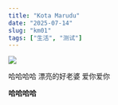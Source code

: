 ```yaml
---
title: "Kota Marudu"
date: "2025-07-14"
slug: "km01"
tags: ["生活", "测试"]
---
```

![](https://prod-files-secure.s3.us-west-2.amazonaws.com/112d0858-5090-4d34-a606-b75eb8d65fd2/c7b45876-473c-4fb6-85d3-cb84a84bfc51/1000201235.jpg?X-Amz-Algorithm=AWS4-HMAC-SHA256&X-Amz-Content-Sha256=UNSIGNED-PAYLOAD&X-Amz-Credential=ASIAZI2LB4667NQKULMO%2F20250724%2Fus-west-2%2Fs3%2Faws4_request&X-Amz-Date=20250724T221049Z&X-Amz-Expires=3600&X-Amz-Security-Token=IQoJb3JpZ2luX2VjEA0aCXVzLXdlc3QtMiJIMEYCIQC0hzZ%2Bx3IqmO30orbWxsXEtUFDyouYgX%2FCk47JeRgjpAIhALu8YYQ2661ovaNAkw0TcOQ8FGTyMePkBFYcPAdUoQ3OKv8DCDYQABoMNjM3NDIzMTgzODA1IgzyDk8GBhPT%2BsVilD0q3AOCLSJX%2F1Af%2Fg%2B8Pn60uA15xUcFg2Zj%2BTgEbic9JrAHKL%2FAUiU0PREdxFkIwpERDo8cDrldWJhs%2BtdHGmOnlB5m0N2ZWn8sho%2FN3rep4EU8MfGSJJPbZk0wmW%2FUxzv6nMpGVttwsTyA%2F0Tb6uy1aFNno9rhaPi9YpgxVXOHnddcXVzuhmToI4bRV%2B1Hl%2FuprvXp9xG8%2BAO3g4ARffn4ZCD5LfDJ0V4%2FdQsZmXZO3fvGWbnhMLRy1trq%2FZTkb1WcMoUZBycLop%2FMm7NboG6XxWi%2B4i4robpbpd5phqpMmI%2BPPcxIYvqpjz4rj0muUior4R%2FW9Ag2tPWJnVZbpvZb%2BfRmp%2Fkczdr%2BAemB3iC2paVygFdHSGkvFGXrV5c9iJop74hIxShIJ%2F2y%2FP0zzsR8A0%2FfS%2FU6VT%2FdR5H9NOx67ZC%2BVMirrgJmDiJ%2FgorZngRXtW4Pt6nt%2BVzvdaYgihjhuBOnBa7hxsk6mefbDVhqacM8ukOn6kWiOHbniF64LUjL7w3Ua2K6WTsTUSv0eMi2ZMTUhCi8mpFqePrvkH5LqLfIPX45hEXLZ2WkPHeLC0RW8eU857C%2B9ZFjyx9MwKESGMH1wpD4mxoyXZzDRRo0IcKCMp9AyzhpjtUtn4leXDC%2BvorEBjqkAbaCDNkHj%2F9aH8i%2BLpqOs2%2BVLuQIqD9PQOLD0KD2jsGQsRw7PiYpwMV2QGGFP5JlawgKWtJ%2BDsVKqsdwV7nt05BnR2swW9jv1g9bOARZ4XJvvqgHaxXmJOAtCK6bTB9Pem%2BzCWM%2Bf4rhfnh9njDlIeuKqdEJkMlQxb14XEl29Q%2FBKrzfRpESM462GDqZL0AWSo8XjBTVp3qQyEOCB3GQOxCPo8Jo&X-Amz-Signature=f58d220f240fce1910c1bd1da5db48965f33a14bd297a0630b1bf46f5d53218a&X-Amz-SignedHeaders=host&x-amz-checksum-mode=ENABLED&x-id=GetObject)


哈哈哈哈  漂亮的好老婆  爱你爱你


**哈哈哈哈**

